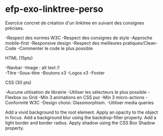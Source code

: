 # efp-exo-linktree-perso

Exercice concret de création d'un linktree en suivant des consignes précises.

-Respect des normes W3C
-Respect des consignes de style
-Approche mobile-first
-Responsive design
-Respect des meilleures pratiques/Clean-Code
-Commenter le code le plus possible

HTML (15pts)

-Navbar
-Image : alt text /!\
-Titre
-Sous-titre
-Boutons x3
-Logos x3
-Footer


CSS (30 pts)

-Aucune utilisation de librairie
-Utiliser les sélecteurs le plus possible
-Flexbox ou Grid
-Min 3 animations en CSS pur
-Min 3 micro-actions
-Conformité W3C
-Design choisi: Glassmorphism.
-Utiliser media queries

Add a vivid background to the root element.
Apply an opacity to the object in focus.
Add a background blur using the backdrop-filter property.
Add a light border and border radius.
Apply shadow using the CSS Box Shadow property.